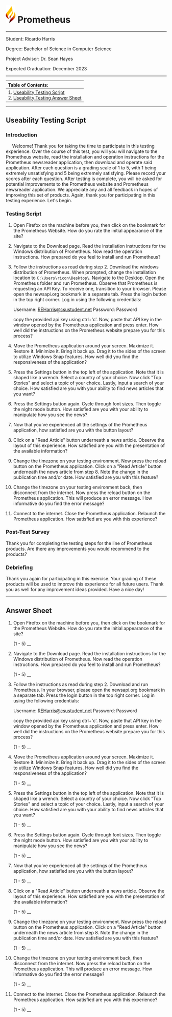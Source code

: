 
# <img src="../media/prometheus_logo.png" style="width:30px"> Prometheus

---
Student: Ricardo Harris

Degree: Bachelor of Science in Computer Science

Project Advisor: Dr. Sean Hayes

Expected Graduation: December 2023

---

<table>
	<thead>
		<tr>
			<th align="left">
				Table of Contents:
			</th>
		</tr>
	</thead>
	<tbody>
		<tr>
			<td>
				1. <a href="#script">Useability Testing Script</a><br />
				2. <a href="#answer">Useability Testing Answer Sheet</a>
			</td>
		</tr>
	</tbody>
</table>

---
## Useability Testing Script <a id="script"></a>

### Introduction
<p>
	&nbsp;&nbsp;&nbsp;&nbsp;&nbsp;Welcome! Thank you for taking the time to participate in this testing experience. Over the course of this test, you will  you will navigate to the Prometheus website, read the installation and operation instructions for the Prometheus newsreader application, then download and operate said application. After each question is a grading scale of 1 to 5, with 1 being extremely unsatisfying and 5 being extremely satisfying. Please record your scores after each question. After testing is complete, you will be asked for potential improvements to the Prometheus website and Prometheus newsreader application. We appreciate any and all feedback in hopes of improving this set of products. Again, thank you for participating in this testing experience. Let's begin.
</p>

### Testing Script
1. Open Firefox on the machine before you, then click on the bookmark for the Prometheus Website. How do you rate the initial appearance of the site?

2. Navigate to the Download page. Read the installation instructions for the Windows distribution of Prometheus. Now read the operation instructions. How prepared do you feel to install and run Prometheus?

3. Follow the instructions as read during step 2. Download the windows distribution of Prometheus. When prompted, change the installation location to ```C:\Users\ricon\Desktop\```. Navigate to the Desktop. Open the Prometheus folder and run Prometheus. Observe that Prometheus is requesting an API Key. To receive one, transition to your browser. Please open the newsapi.org bookmark in a separate tab. Press the login button in the top right corner. Log in using the following credentials:

	Username: REHarris@csustudent.net
	Password: Password

	copy the provided api key using ctrl+'c'. Now, paste that API key in the window opened by the Prometheus application and press enter. How well did the instructions on the Prometheus website prepare you for this process?

4. Move the Prometheus application around your screen. Maximize it. Restore it. Minimize it. Bring it back up. Drag it to the sides of the screen to utilize Windows Snap features. How well did you find the responsiveness of the application?

5. Press the Settings button in the top left of the application. Note that it is shaped like a wrench. Select a country of your choice. Now click "Top Stories" and select a topic of your choice. Lastly, input a search of your choice. How satisfied are you with your ability to find news articles that you want?

6. Press the Settings button again. Cycle through font sizes. Then toggle the night mode button. How satisfied are you with your ability to manipulate how you see the news?

7. Now that you've experienced all the settings of the Prometheus application, how satisfied are you with the button layout?

8. Click on a "Read Article" button underneath a news article. Observe the layout of this experience. How satisfied are you with the presentation of the available information?

9. Change the timezone on your testing environment. Now press the reload button on the Prometheus application. Click on a "Read Article" button underneath the news article from step 8. Note the change in the publication time and/or date. How satisfied are you with this feature?

10. Change the timezone on your testing environment back, then disconnect from the internet. Now press the reload button on the Prometheus application. This will produce an error message. How informative do you find the error message?

11. Connect to the internet. Close the Prometheus application. Relaunch the Prometheus application. How satisfied are you with this experience?

### Post-Test Survey
Thank you for completing the testing steps for the line of Prometheus products. Are there any improvements you would recommend to the products?

### Debriefing
Thank you again for participating in this exercise. Your grading of these products will be used to improve this experience for all future users. Thank you as well for any improvement ideas provided. Have a nice day!

---

## Answer Sheet <a id="answer"></a>
1. Open Firefox on the machine before you, then click on the bookmark for the Prometheus Website. How do you rate the initial appearance of the site?

	(1 - 5) __

2. Navigate to the Download page. Read the installation instructions for the Windows distribution of Prometheus. Now read the operation instructions. How prepared do you feel to install and run Prometheus?

	(1 - 5) __

3. Follow the instructions as read during step 2. Download and run Prometheus. In your browser, please open the newsapi.org bookmark in a separate tab. Press the login button in the top right corner. Log in using the following credentials:

	Username: REHarris@csustudent.net
	Password: Password

	copy the provided api key using ctrl+'c'. Now, paste that API key in the window opened by the Prometheus application and press enter. How well did the instructions on the Prometheus website prepare you for this process?

	(1 - 5) __

4. Move the Prometheus application around your screen. Maximize it. Restore it. Minimize it. Bring it back up. Drag it to the sides of the screen to utilize Windows Snap features. How well did you find the responsiveness of the application?

	(1 - 5) __

5. Press the Settings button in the top left of the application. Note that it is shaped like a wrench. Select a country of your choice. Now click "Top Stories" and select a topic of your choice. Lastly, input a search of your choice. How satisfied are you with your ability to find news articles that you want?

	(1 - 5) __

6. Press the Settings button again. Cycle through font sizes. Then toggle the night mode button. How satisfied are you with your ability to manipulate how you see the news?

	(1 - 5) __

7. Now that you've experienced all the settings of the Prometheus application, how satisfied are you with the button layout?

	(1 - 5) __

8. Click on a "Read Article" button underneath a news article. Observe the layout of this experience. How satisfied are you with the presentation of the available information?

	(1 - 5) __

9. Change the timezone on your testing environment. Now press the reload button on the Prometheus application. Click on a "Read Article" button underneath the news article from step 8. Note the change in the publication time and/or date. How satisfied are you with this feature?

	(1 - 5) __

10. Change the timezone on your testing environment back, then disconnect from the internet. Now press the reload button on the Prometheus application. This will produce an error message. How informative do you find the error message?

	(1 - 5) __

11. Connect to the internet. Close the Prometheus application. Relaunch the Prometheus application. How satisfied are you with this experience?

	(1 - 5) __
